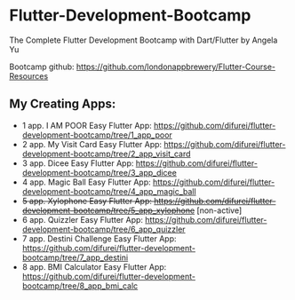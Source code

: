 # Flutter-Development-Bootcamp
The Complete Flutter Development Bootcamp with Dart/Flutter by Angela Yu

Bootcamp github: https://github.com/londonappbrewery/Flutter-Course-Resources

## My Creating Apps:

* 1 app. I AM POOR Easy Flutter App: https://github.com/difurei/flutter-development-bootcamp/tree/1_app_poor
* 2 app. My Visit Card Easy Flutter App: https://github.com/difurei/flutter-development-bootcamp/tree/2_app_visit_card
* 3 app. Dicee Easy Flutter App: https://github.com/difurei/flutter-development-bootcamp/tree/3_app_dicee
* 4 app. Magic Ball Easy Flutter App: https://github.com/difurei/flutter-development-bootcamp/tree/4_app_magic_ball
* ~~5 app. Xylophone Easy Flutter App: https://github.com/difurei/flutter-development-bootcamp/tree/5_app_xylophone~~ [non-active]
* 6 app. Quizzler Easy Flutter App: https://github.com/difurei/flutter-development-bootcamp/tree/6_app_quizzler
* 7 app. Destini Challenge Easy Flutter App: https://github.com/difurei/flutter-development-bootcamp/tree/7_app_destini
* 8 app. BMI Calculator Easy Flutter App: https://github.com/difurei/flutter-development-bootcamp/tree/8_app_bmi_calc
